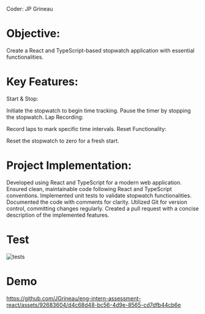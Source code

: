 Coder: JP Grineau

# Objective:
Create a React and TypeScript-based stopwatch application with essential functionalities.

# Key Features:

Start & Stop:

Initiate the stopwatch to begin time tracking.
Pause the timer by stopping the stopwatch.
Lap Recording:

Record laps to mark specific time intervals.
Reset Functionality:

Reset the stopwatch to zero for a fresh start.

# Project Implementation:

Developed using React and TypeScript for a modern web application.
Ensured clean, maintainable code following React and TypeScript conventions.
Implemented unit tests to validate stopwatch functionalities.
Documented the code with comments for clarity.
Utilized Git for version control, committing changes regularly.
Created a pull request with a concise description of the implemented features.

# Test
![tests](https://github.com/JGrineau/eng-intern-assessment-react/assets/92683604/0c23eeee-dc5b-477c-b686-d154ae549b76)

# Demo

https://github.com/JGrineau/eng-intern-assessment-react/assets/92683604/d4c68d48-bc56-4d9e-8565-cd7dfb44cb6e


